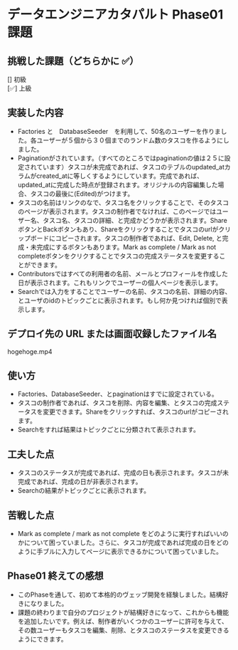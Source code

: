 # データエンジニアカタパルト Phase01 課題

## 挑戦した課題（どちらかに ✅）

[] 初級<br/>
[✅] 上級

## 実装した内容

- Factories と　DatabaseSeeder　を利用して、50名のユーザーを作りました。各ユーザーが５個から３０個までのランドム数のタスコを作るようにしました。
- Paginationがされています。（すべてのところではpaginationの値は２５に設定されています）タスコが未完成であれば、タスコのテブルのupdated_atカラムがcreated_atに等しくするようにしています。完成であれば、updated_atに完成した時点が登録されます。オリジナルの内容編集した場合、タスコの最後に(Edited)がつけます。
- タスコの名前はリンクのなで、タスコ名をクリックすることで、そのタスコのページが表示されます。タスコの制作者でなければ、このページではユーザー名、タスコ名、タスコの詳細、と完成かどうかが表示されます。ShareボタンとBackボタンもあり、Shareをクリックすることでタスコのurlがクリップボードにコピーされます。タスコの制作者であれば、Edit, Delete, と完成・未完成にするボタンもあります。Mark as complete / Mark as not completeボタンをクリクすることでタスコの完成ステータスを変更することができます。
- Contributorsではすべての利用者の名前、メールとプロフィールを作成した日が表示されます。これもリンクでユーザーの個人ページを表示します。
- Searchでは入力をすることでユーザーの名前、タスコの名前、詳細の内容、とユーザのidのトピックごとに表示されます。もし何か見つければ個別で表示します。

## デプロイ先の URL または画面収録したファイル名

hogehoge.mp4

## 使い方

- Factories、DatabaseSeeder、とpaginationはすでに設定されている。
- タスコの制作者であれば、タスコを削除、内容を編集、とタスコの完成ステータスを変更できます。Shareをクリックすれば、タスコのurlがコピーされます。
- Searchをすれば結果はトピックごとに分類されて表示されます。

## 工夫した点

- タスコのステータスが完成であれば、完成の日も表示されます。タスコが未完成であれば、完成の日が非表示されます。
- Searchの結果がトピックごとに表示されます。
## 苦戦した点

-  Mark as complete / mark as not complete をどのように実行すればいいのかについて困っていました。さらに、タスコが完成であれば完成の日をどのように手ブルに入力してページに表示できるかについて困っていました。 

## Phase01 終えての感想
- このPhaseを通して、初めて本格的のヴェッブ開発を経験しました。結構好きになりました。
- 課題の終わりまで自分のプロジェクトが結構好きになって、これからも機能を追加したいです。例えば、制作者がいくつかのユーザーに許可を与えて、その数ユーザーもタスコを編集、削除、とタスコのステータスを変更できるようにできます。